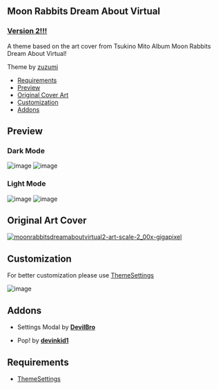 ## Moon Rabbits Dream About Virtual

### [Version 2!!!](https://github.com/zuzumi-f/Moon-Rabbits-Dream-About-Virtual/releases)

A theme based on the art cover from Tsukino Mito Album Moon Rabbits Dream About Virtual!

Theme by [zuzumi](https://github.com/zuzumi-f)

* [Requirements](#requirements)
* [Preview](#preview)
* [Original Cover Art](#original-cover-art)
* [Customization](#customization)
* [Addons](#addons)

## Preview

### Dark Mode
![image](https://user-images.githubusercontent.com/79029257/192064735-ba03305c-dd27-461a-9c5d-b23e035f1eb1.png)
![image](https://user-images.githubusercontent.com/79029257/192064751-1da11ae5-6141-47d7-b04d-f54b374cf261.png)

### Light Mode
![image](https://user-images.githubusercontent.com/79029257/192064806-4b6f9f29-470f-46ca-b90f-69dc68b5b641.png)
![image](https://user-images.githubusercontent.com/79029257/192064830-07c989c1-58bf-4fd3-9731-1d7277bfe36a.png)

## Original Art Cover
[![moonrabbitsdreamaboutvirtual2-art-scale-2_00x-gigapixel](https://user-images.githubusercontent.com/79029257/132885766-58a204cf-4941-4143-a3d2-7d9eec948c2c.png)](https://youtu.be/5rvzyCed6Bo)

## Customization

For better customization please use [ThemeSettings](https://betterdiscord.app/plugin/ThemeSettings)

![image](https://user-images.githubusercontent.com/79029257/188325566-2f1f0d60-ffd0-4c8d-abdc-1bbbd0c90ee0.png)

## Addons
* Settings Modal by **[DevilBro](https://github.com/mwittrien/BetterDiscordAddons/tree/master/Themes/SettingsModal/)**

* Pop! by **[devinkid1](https://github.com/devinkid1/Pop)**

## Requirements
* [ThemeSettings](https://betterdiscord.app/plugin/ThemeSettings)
